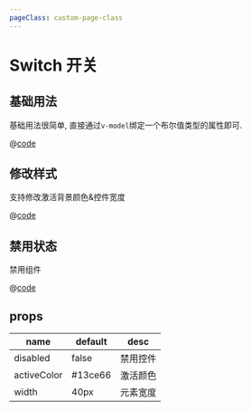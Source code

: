 ```yaml
---
pageClass: custom-page-class
---
```


# Switch 开关

## 基础用法

基础用法很简单, 直接通过`v-model`绑定一个布尔值类型的属性即可.

<Switch-Base/>

@[code](../.vuepress/components/Switch/Base.vue)

## 修改样式

支持修改激活背景颜色&控件宽度

<Switch-Type/>

@[code](../.vuepress/components/Switch/Type.vue)

## 禁用状态

禁用组件

<Switch-Disabled/>

@[code](../.vuepress/components/Switch/Disabled.vue)

## props

| name        | default | desc     |
| ----------- | ------- | -------- |
| disabled    | false   | 禁用控件 |
| activeColor | #13ce66 | 激活颜色 |
| width       | 40px    | 元素宽度 |
